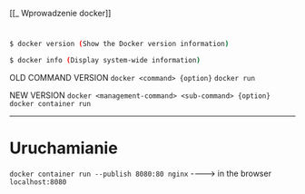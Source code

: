 [[_ Wprowadzenie docker]]

# 
```bash
$ docker version (Show the Docker version information)

$ docker info (Display system-wide information)

```

OLD COMMAND VERSION
`docker <command> {option}`
`docker run`


NEW VERSION
`docker <management-command> <sub-command> {option}`
`docker container run`

-----------
# Uruchamianie
`docker container run --publish 8080:80 nginx`
----> in the browser `localhost:8080`




